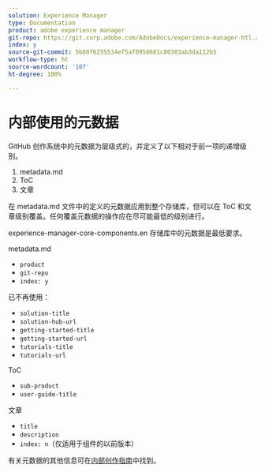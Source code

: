 ```yaml
---
solution: Experience Manager
type: Documentation
product: adobe experience manager
git-repo: https://git.corp.adobe.com/AdobeDocs/experience-manager-htl.zh-Hans
index: y
source-git-commit: 5b88f6255534ef5af0958681c80303ab3da112b5
workflow-type: ht
source-wordcount: '107'
ht-degree: 100%

---
```



# 内部使用的元数据

GitHub 创作系统中的元数据为层级式的，并定义了以下相对于前一项的递增级别。

1. metadata.md
1. ToC
1. 文章

在 metadata.md 文件中的定义的元数据应用到整个存储库，但可以在 ToC 和文章级别覆盖。任何覆盖元数据的操作应在尽可能最低的级别进行。

experience-manager-core-components.en 存储库中的元数据是最低要求。

metadata.md

* `product`
* `git-repo`
* `index: y`

已不再使用：

* `solution-title`
* `solution-hub-url`
* `getting-started-title`
* `getting-started-url`
* `tutorials-title`
* `tutorials-url`

ToC

* `sub-product`
* `user-guide-title`

文章

* `title`
* `description`
* `index: n`（仅适用于组件的以前版本）

有关元数据的其他信息可在[内部创作指南](https://docs.adobe.com/help/en/collaborative-doc-instructions/collaboration-guide/markdown/metadata.html#solution-metadata)中找到。
